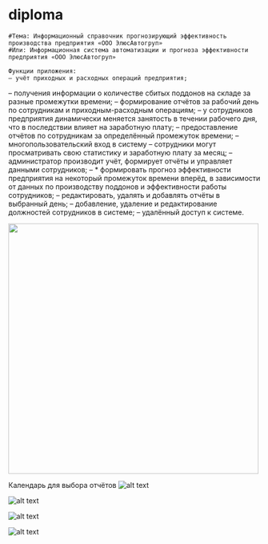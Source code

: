 # diploma
	#Тема: Информационный справочник прогнозирующий эффективность производства предприятия «ООО ЭлюсАвтогруп»
	#Или: Информационная система автоматизации и прогноза эффективности предприятия «ООО ЭлюсАвтогруп»

	Функции приложения:
	– учёт приходных и расходных операций предприятия;
– получения информации о количестве сбитых поддонов на складе за разные промежутки времени;
– формирование отчётов за рабочий день по сотрудникам и приходным-расходным операциям;
– у сотрудников предприятия динамически меняется занятость в течении рабочего дня, что в последствии влияет на заработную плату;
– предоставление отчётов по сотрудникам за определённый промежуток времени;
– многопользовательский вход в систему
– сотрудники могут просматривать свою статистику и заработную плату за месяц;
– администратор производит учёт, формирует отчёты и управляет данными сотрудников;
– * формировать прогноз эффективности предприятия на некоторый промежуток времени вперёд, в зависимости от данных по производству поддонов и эффективности работы сотрудников;
– редактировать, удалять и добавлять отчёты в выбранный день;
– добавление, удаление и редактирование должностей сотрудников в системе;
– удалённый доступ к системе.


<img src="https://sun9-46.userapi.com/impg/JILNFb06YgIxItQzYJhiVZMjEqYMuBpNhg6cuw/sWg2lMeq8M0.jpg?size=738x1600&quality=96&sign=98afda9c62a7f031e328c84caebee394&type=album" width="500">

Календарь для выбора отчётов
![alt text](https://sun9-70.userapi.com/impg/hkluezXyCB5oBu0JkRhgzlvDMFMeMvVr7-APkg/TX0r3MJXOxk.jpg?size=738x1600&quality=96&sign=bfe88fa24bacbb9d1d2025feec12e596&type=album)

![alt text](https://sun9-3.userapi.com/impg/zd_jHegfjxeDTwl0Umcx5EaG0L2IJT9kHdJIOg/oD__bUtl_KE.jpg?size=738x1600&quality=96&sign=d8ae42bff77970e4fb42cc6e5a1f743a&type=album)

![alt text](https://sun9-60.userapi.com/impg/Az8EVhnX-AJseOPbOSENgNypH6kFHFupIlssDQ/oPUwkx6M0p4.jpg?size=738x1600&quality=96&sign=5947d630d9d9396c7c6015ef3b0c7639&type=album)

![alt text](https://sun9-71.userapi.com/impg/yvrmhyq7ud39KSX7DUx8ax21_1RzUC0Q3YsIhA/t8jvGuUHUjQ.jpg?size=738x1600&quality=96&sign=3d8af4cd197f50f27dc45b8478fcf7dd&type=album)
 
